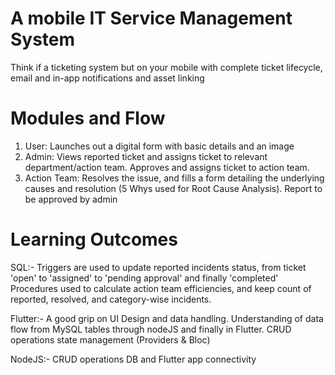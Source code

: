 # A mobile IT Service Management System

Think if a ticketing system but on your mobile with complete ticket lifecycle, email and in-app notifications and asset linking

# Modules and Flow
1) User: Launches out a digital form with basic details and an image
2) Admin: Views reported ticket and assigns ticket to relevant department/action team. Approves and assigns ticket to action team.
3) Action Team: Resolves the issue, and fills a form detailing the underlying causes and resolution (5 Whys used for Root Cause Analysis). Report to be approved by admin

# Learning Outcomes

SQL:-
Triggers are used to update reported incidents status, from ticket 'open' to 'assigned' to 'pending approval' and finally 'completed'
Procedures used to calculate action team efficiencies, and keep count of reported, resolved, and category-wise incidents.

Flutter:-
A good grip on UI Design and data handling. 
Understanding of data flow from MySQL tables through nodeJS and finally in Flutter.
CRUD operations
state management (Providers & Bloc)

NodeJS:-
CRUD operations
DB and Flutter app connectivity
